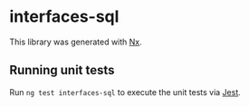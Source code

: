 # interfaces-sql

This library was generated with [Nx](https://nx.dev).

## Running unit tests

Run `ng test interfaces-sql` to execute the unit tests via [Jest](https://jestjs.io).
